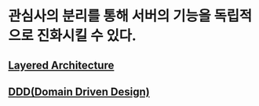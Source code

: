 # 관심사의 분리를 통해 서버의 기능을 독립적으로 진화시킬 수 있다.

## [Layered Architecture](subject4/LayeredArchitecture.md)

## [DDD(Domain Driven Design)](subject4/DDD.md)
